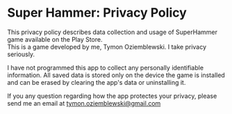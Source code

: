 # Super Hammer: Privacy Policy
  
This privacy policy describes data collection and usage of SuperHammer game available on the Play Store.  
This is a game developed by me, Tymon Oziemblewski. I take privacy seriously.  
  
I have not programmed this app to collect any personally identifiable information.
All saved data is stored only on the device the game is installed and can be erased by clearing the app's data or uninstalling it.  
  
If you any question regarding how the app protectes your privacy, please send me an email at tymon.oziemblewski@gmail.com  
